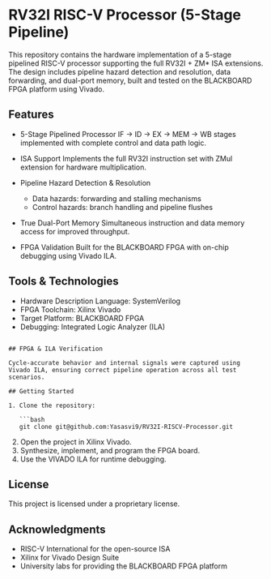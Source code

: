 # RV32I RISC-V Processor (5-Stage Pipeline)

This repository contains the hardware implementation of a 5-stage pipelined RISC-V processor supporting the full RV32I + ZM\* ISA extensions. The design includes pipeline hazard detection and resolution, data forwarding, and dual-port memory, built and tested on the BLACKBOARD FPGA platform using Vivado.

## Features

* 5-Stage Pipelined Processor
  IF → ID → EX → MEM → WB stages implemented with complete control and data path logic.

* ISA Support
  Implements the full RV32I instruction set with ZMul extension for hardware multiplication.

* Pipeline Hazard Detection & Resolution

  * Data hazards: forwarding and stalling mechanisms
  * Control hazards: branch handling and pipeline flushes

* True Dual-Port Memory
  Simultaneous instruction and data memory access for improved throughput.

* FPGA Validation
  Built for the BLACKBOARD FPGA with on-chip debugging using Vivado ILA.

## Tools & Technologies

* Hardware Description Language: SystemVerilog
* FPGA Toolchain: Xilinx Vivado
* Target Platform: BLACKBOARD FPGA
* Debugging: Integrated Logic Analyzer (ILA)

```

## FPGA & ILA Verification

Cycle-accurate behavior and internal signals were captured using Vivado ILA, ensuring correct pipeline operation across all test scenarios.

## Getting Started

1. Clone the repository:

   ```bash
   git clone git@github.com:Yasasvi9/RV32I-RISCV-Processor.git
   ```
2. Open the project in Xilinx Vivado.
3. Synthesize, implement, and program the FPGA board.
4. Use the VIVADO ILA for runtime debugging.

## License

This project is licensed under a proprietary license.

## Acknowledgments

* RISC-V International for the open-source ISA
* Xilinx for Vivado Design Suite
* University labs for providing the BLACKBOARD FPGA platform
